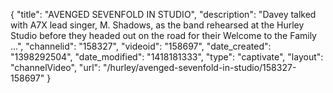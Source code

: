 {
    "title": "AVENGED SEVENFOLD IN STUDIO",
    "description": "Davey talked with A7X lead singer, M. Shadows, as the band rehearsed at the Hurley Studio before they headed out on the road for their Welcome to the Family ...",
    "channelid": "158327",
    "videoid": "158697",
    "date_created": "1398292504",
    "date_modified": "1418181333",
    "type": "captivate",
    "layout": "channelVideo",
    "url": "\/hurley\/avenged-sevenfold-in-studio\/158327-158697"
}
